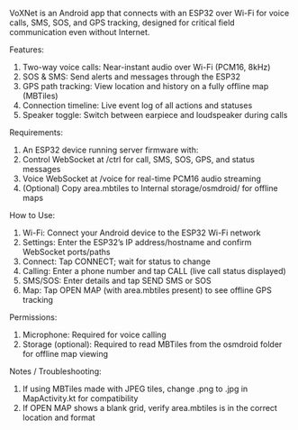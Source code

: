 VoXNet is an Android app that connects with an ESP32 over Wi-Fi for voice calls, SMS, SOS, and GPS tracking, designed for critical field communication even without Internet.

Features:

1. Two-way voice calls: Near-instant audio over Wi-Fi (PCM16, 8kHz)
2. SOS & SMS: Send alerts and messages through the ESP32
3. GPS path tracking: View location and history on a fully offline map (MBTiles)
4. Connection timeline: Live event log of all actions and statuses
5. Speaker toggle: Switch between earpiece and loudspeaker during calls

Requirements:

1. An ESP32 device running server firmware with:
2. Control WebSocket at /ctrl for call, SMS, SOS, GPS, and status messages
3. Voice WebSocket at /voice for real-time PCM16 audio streaming
4. (Optional) Copy area.mbtiles to Internal storage/osmdroid/ for offline maps

How to Use:

1. Wi-Fi: Connect your Android device to the ESP32 Wi-Fi network
2.  Settings: Enter the ESP32’s IP address/hostname and confirm WebSocket ports/paths
3.  Connect: Tap CONNECT; wait for status to change
4.  Calling: Enter a phone number and tap CALL (live call status displayed)
5.  SMS/SOS: Enter details and tap SEND SMS or SOS
6.  Map: Tap OPEN MAP (with area.mbtiles present) to see offline GPS tracking

Permissions:

1. Microphone: Required for voice calling
2. Storage (optional): Required to read MBTiles from the osmdroid folder for offline map viewing

Notes / Troubleshooting:

1. If using MBTiles made with JPEG tiles, change .png to .jpg in MapActivity.kt for compatibility
2. If OPEN MAP shows a blank grid, verify area.mbtiles is in the correct location and format
